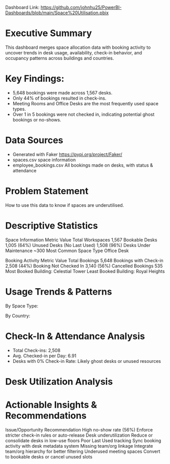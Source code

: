 Dashboard Link: https://github.com/johnhu25/PowerBI-Dashboards/blob/main/Space%20Utilisation.pbix

# Executive Summary

This dashboard merges space allocation data with booking activity to uncover trends in desk usage, availability, check-in behavior, and occupancy patterns across buildings and countries.

# Key Findings:

- 5,648 bookings were made across 1,567 desks.
- Only 44% of bookings resulted in check-ins.
- Meeting Rooms and Office Desks are the most frequently used space types.
- Over 1 in 5 bookings were not checked in, indicating potential ghost bookings or no-shows.
    
# Data Sources
- Generated with Faker https://pypi.org/project/Faker/
- spaces.csv space information
- employee_bookings.csv All bookings made on desks, with status & attendance

# Problem Statement
How to use this data to know if spaces are underutilised.

# Descriptive Statistics
Space Information
Metric	Value
Total Workspaces	1,567
Bookable Desks	1,005 (64%)
Unused Desks (No Last Used)	1,508 (96%)
Desks Under Maintenance	~300
Most Common Space Type	Office Desk

Booking Activity 
Metric	Value
Total Bookings	5,648
Bookings with Check-in	2,508 (44%)
Booking Not Checked In	3,140 (56%)
Cancelled Bookings	535
Most Booked Building: Celestial Tower
Least Booked Building: Royal Heights

# Usage Trends & Patterns
By Space Type:

By Country:

# Check-In & Attendance Analysis

- Total Check-ins: 2,508
- Avg. Checked-in per Day: 6.91
- Desks with 0% Check-in Rate: Likely ghost desks or unused resources


# Desk Utilization Analysis



# Actionable Insights & Recommendations
Issue/Opportunity	Recommendation
High no-show rate (56%)	Enforce stricter check-in rules or auto-release
Desk underutilization	Reduce or consolidate desks in low-use floors
Poor Last Used tracking	Sync booking activity with desk metadata system
Missing team/org linkage	Integrate team/org hierarchy for better filtering
Underused meeting spaces	Convert to bookable desks or cancel unused slots
